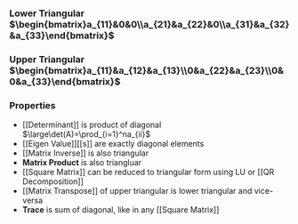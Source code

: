 ### Lower Triangular $\begin{bmatrix}a_{11}&0&0\\a_{21}&a_{22}&0\\a_{31}&a_{32}&a_{33}\end{bmatrix}$
### Upper Triangular $\begin{bmatrix}a_{11}&a_{12}&a_{13}\\0&a_{22}&a_{23}\\0&0&a_{33}\end{bmatrix}$
### Properties
- [[Determinant]] is product of diagonal $\large\det(A)=\prod_{i=1}^na_{ii}$
- [[Eigen Value]][[s]] are exactly diagonal elements
- [[Matrix Inverse]] is also triangular
- **Matrix Product** is also triangluar
- [[Square Matrix]] can be reduced to triangular form using LU or [[QR Decomposition]]
- [[Matrix Transpose]] of upper triangular is lower triangular and vice-versa
- **Trace** is sum of diagonal, like in any [[Square Matrix]]